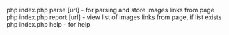 php index.php parse [url] - for parsing and store images links from page
php index.php report [url] - view list of images links from page, if list exists
php index.php help - for help
